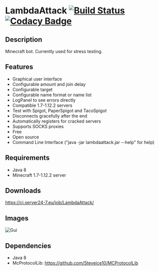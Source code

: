 # LambdaAttack [![Build Status](https://ci.server24-7.eu/job/LambdaAttack/3/badge/icon)](https://ci.server24-7.eu/job/LambdaAttack/3/) [![Codacy Badge](https://api.codacy.com/project/badge/Grade/699bbca306564847b52e8fb4f55bdc6b)](https://www.codacy.com/app/Server24-7/LambdaAttack?utm_source=github.com&amp;utm_medium=referral&amp;utm_content=Server24-7/LambdaAttack&amp;utm_campaign=Badge_Grade)

## Description

Minecraft bot. Currently used for stress testing.

## Features

* Graphical user interface
* Configurable amount and join delay
* Configurable target
* Configurable name format or name list
* LogPanel to see errors directly
* Compatible 1.7-1.12.2 servers
* Test with Spigot, PaperSpigot and TacoSpigot
* Disconnects gracefully after the end
* Automatically registers for cracked servers
* Supports SOCKS proxies
* Free
* Open source
* Command Line Interface ("java -jar lambdaattack.jar --help" for help)

## Requirements

* Java 8
* Minecraft 1.7-1.12.2 server

## Downloads

https://ci.server24-7.eu/job/LambdaAttack/

## Images

![Gui](http://i.imgur.com/6U00ZwA.png)

## Dependencies

* Java 8
* McProtocolLib: https://github.com/Steveice10/MCProtocolLib
